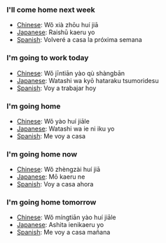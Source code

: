 
### I'll come home next week
- [Chinese](https://translate.google.com/?tl=zh-CN#en/zh-CN/I'll%20come%20home%20next%20week): Wǒ xià zhōu huí jiā
- [Japanese](https://translate.google.com/?tl=ja#en/ja/I'll%20come%20home%20next%20week): Raishū kaeru yo
- [Spanish](https://translate.google.com/?tl=es#en/es/I'll%20come%20home%20next%20week): Volveré a casa la próxima semana

### I'm going to work today
- [Chinese](https://translate.google.com/?tl=zh-CN#en/zh-CN/I'm%20going%20to%20work%20today): Wǒ jīntiān yào qù shàngbān
- [Japanese](https://translate.google.com/?tl=ja#en/ja/I'm%20going%20to%20work%20today): Watashi wa kyō hataraku tsumoridesu
- [Spanish](https://translate.google.com/?tl=es#en/es/I'm%20going%20to%20work%20today): Voy a trabajar hoy

### I'm going home
- [Chinese](https://translate.google.com/?tl=zh-CN#en/zh-CN/I'm%20going%20home): Wǒ yào huí jiāle
- [Japanese](https://translate.google.com/?tl=ja#en/ja/I'm%20going%20home): Watashi wa ie ni iku yo
- [Spanish](https://translate.google.com/?tl=es#en/es/I'm%20going%20home): Me voy a casa

### I'm going home now
- [Chinese](https://translate.google.com/?tl=zh-CN#en/zh-CN/I'm%20going%20home%20now): Wǒ zhèngzài huí jiā
- [Japanese](https://translate.google.com/?tl=ja#en/ja/I'm%20going%20home%20now): Mō kaeru ne
- [Spanish](https://translate.google.com/?tl=es#en/es/I'm%20going%20home%20now): Voy a casa ahora

### I'm going home tomorrow
- [Chinese](https://translate.google.com/?tl=zh-CN#en/zh-CN/I'm%20going%20home%20tomorrow): Wǒ míngtiān yào huí jiāle
- [Japanese](https://translate.google.com/?tl=ja#en/ja/I'm%20going%20home%20tomorrow): Ashita ienikaeru yo
- [Spanish](https://translate.google.com/?tl=es#en/es/I'm%20going%20home%20tomorrow): Me voy a casa mañana
